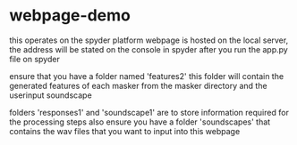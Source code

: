 # webpage-demo

this operates on the spyder platform
webpage is hosted on the local server, the address will be stated on the console in spyder after you run the app.py file on spyder

ensure that you have a folder named 'features2'
this folder will contain the generated features of each masker from the masker directory and the userinput soundscape

folders 'responses1' and 'soundscape1' are to store information required for the processing steps
also ensure you have a folder 'soundscapes' that contains the wav files that you want to input into this webpage
